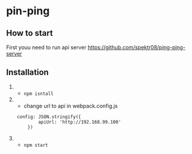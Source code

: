 # pin-ping 
## How to start

First youu need to run api server https://github.com/spektr08/ping-ping-server

Installation
------------
1. - ```npm isntall``` 
2. - change url to api in webpack.config.js 
```
	config: JSON.stringify({
            apiUrl: 'http://192.168.99.100'
        })
```
3. - ```npm start``` 

